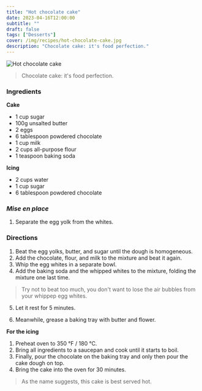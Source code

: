 ```yaml
---
title: "Hot chocolate cake"
date: 2023-04-16T12:00:00
subtitle: ""
draft: false
tags: ["Desserts"]
cover: /img/recipes/hot-chocolate-cake.jpg
description: "Chocolate cake: it's food perfection."
---
```


<div class="my-flexbox row-collapse center basic-gap" >
  <div>
    <img src="/img/recipes/hot-chocolate-cake.jpg" alt="Hot chocolate cake" class="cover-img">
  </div>
  <div>
    <blockquote>
      Chocolate cake: it's food perfection.
    </blockquote>
  </div>
</div>

### Ingredients

**Cake**
- 1 cup sugar
- 100g unsalted butter
- 2 eggs
- 6 tablespoon powdered chocolate
- 1 cup milk
- 2 cups all-purpose flour
- 1 teaspoon baking soda

**Icing**
- 2 cups water
- 1 cup sugar
- 6 tablespoon powdered chocolate


### _Mise en place_

1. Separate the egg yolk from the whites.

### Directions

1. Beat the egg yolks, butter, and sugar until the dough is homogeneous.
2. Add the chocolate, flour, and milk to the mixture and beat it again.
3. Whip the egg whites in a separate bowl.
4. Add the baking soda and the whipped whites to the mixture, folding the mixture one last time.

<blockquote class="with-roo">Try not to beat too much, you don't want to lose the air bubbles from your whippep egg whites.</blockquote>

5. Let it rest for 5 minutes.

6. Meanwhile, grease a baking tray with butter and flower.

**For the icing**

1. Preheat oven to 350 °F / 180 °C.
2. Bring all ingredients to a saucepan and cook until it starts to boil.
3. Finally, pour the chocolate on the baking tray and only then pour the cake dough on top.
4. Bring the cake into the oven for 30 minutes.

> As the name suggests, this cake is best served hot.